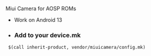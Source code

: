 Miui Camera for AOSP ROMs
- Work on Android 13
- ### Add to your device.mk ###
 ```  $(call inherit-product, vendor/miuicamera/config.mk) ```
